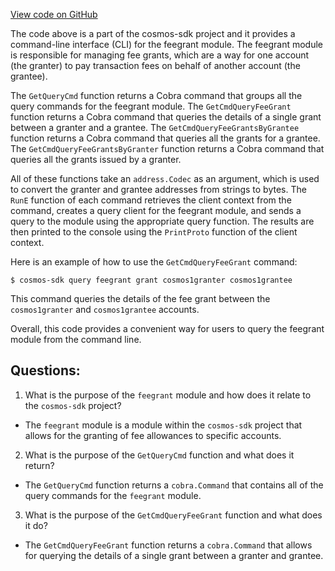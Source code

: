 [View code on GitHub](https://github.com/cosmos/cosmos-sdk.git/x/feegrant/client/cli/query.go)

The code above is a part of the cosmos-sdk project and it provides a command-line interface (CLI) for the feegrant module. The feegrant module is responsible for managing fee grants, which are a way for one account (the granter) to pay transaction fees on behalf of another account (the grantee). 

The `GetQueryCmd` function returns a Cobra command that groups all the query commands for the feegrant module. The `GetCmdQueryFeeGrant` function returns a Cobra command that queries the details of a single grant between a granter and a grantee. The `GetCmdQueryFeeGrantsByGrantee` function returns a Cobra command that queries all the grants for a grantee. The `GetCmdQueryFeeGrantsByGranter` function returns a Cobra command that queries all the grants issued by a granter.

All of these functions take an `address.Codec` as an argument, which is used to convert the granter and grantee addresses from strings to bytes. The `RunE` function of each command retrieves the client context from the command, creates a query client for the feegrant module, and sends a query to the module using the appropriate query function. The results are then printed to the console using the `PrintProto` function of the client context.

Here is an example of how to use the `GetCmdQueryFeeGrant` command:

```
$ cosmos-sdk query feegrant grant cosmos1granter cosmos1grantee
```

This command queries the details of the fee grant between the `cosmos1granter` and `cosmos1grantee` accounts.

Overall, this code provides a convenient way for users to query the feegrant module from the command line.
## Questions: 
 1. What is the purpose of the `feegrant` module and how does it relate to the `cosmos-sdk` project? 
- The `feegrant` module is a module within the `cosmos-sdk` project that allows for the granting of fee allowances to specific accounts. 

2. What is the purpose of the `GetQueryCmd` function and what does it return? 
- The `GetQueryCmd` function returns a `cobra.Command` that contains all of the query commands for the `feegrant` module. 

3. What is the purpose of the `GetCmdQueryFeeGrant` function and what does it do? 
- The `GetCmdQueryFeeGrant` function returns a `cobra.Command` that allows for querying the details of a single grant between a granter and grantee.